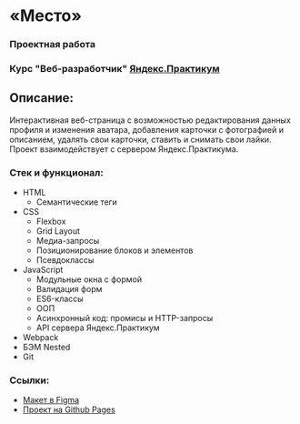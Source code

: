 # «Место»
### Проектная работа
### Курс "Веб-разработчик" [Яндекс.Практикум](https://practicum.yandex.ru/)

## Описание:
Интерактивная веб-страница с возможностью редактирования данных профиля и изменения аватара, добавления карточки с фотографией и описанием, удалять свои карточки, ставить и снимать свои лайки. Проект взаимодействует с сервером Яндекс.Практикума.

### Стек и функционал:
* HTML
  * Семантические теги
* CSS
  * Flexbox
  * Grid Layout
  * Медиа-запросы
  * Позиционирование блоков и элементов
  * Псевдоклассы
* JavaScript
  * Модульные окна с формой
  * Валидация форм
  * ES6-классы
  * ООП
  * Асинхронный код: промисы и HTTP-запросы
  * API сервера Яндекс.Практикум
* Webpack
* БЭМ Nested
* Git

### Ссылки:
  * [Макет в Figma](https://www.figma.com/file/2cn9N9jSkmxD84oJik7xL7/JavaScript.-Sprint-4?node-id=0%3A1)
  * [Проект на Github Pages](https://13thirteenth13.github.io/mesto/index.html)
